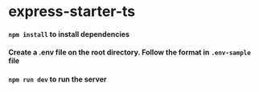 # express-starter-ts


#### `npm install` to install dependencies

#### Create a .env file on the root directory. Follow the format in `.env-sample` file

#### `npm run dev` to run the server